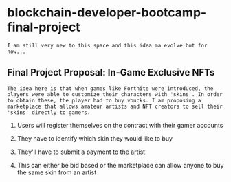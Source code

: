 
# blockchain-developer-bootcamp-final-project

    I am still very new to this space and this idea ma evolve but for now...

## Final Project Proposal: In-Game Exclusive NFTs

    The idea here is that when games like Fortnite were introduced, the players were able to customize their characters with 'skins'. In order to obtain these, the player had to buy vbucks. I am proposing a marketplace that allows amateur artists and NFT creators to sell their 'skins' directly to gamers. 

1. Users will register themselves on the contract with their gamer accounts

2. They have to identify which skin they would like to buy 

3. They'll have to submit a payment to the artist

4. This can either be bid based or the marketplace can allow anyone to buy the same skin from an artist   